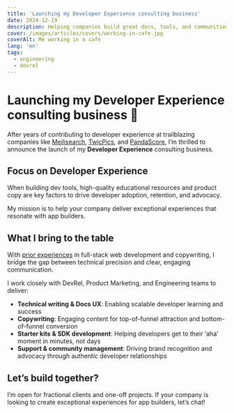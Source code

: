 ```yaml
---
title: 'Launching my Developer Experience consulting business'
date: 2024-12-19
description: Helping companies build great docs, tools, and communities for developers.
cover: /images/articles/covers/working-in-cafe.jpg
coverAlt: Me working in a cafe
lang: 'en'
tags:
  - engineering
  - devrel
---
```


# Launching my Developer Experience consulting business 🚀

After years of contributing to developer experience at trailblazing companies like [Meilisearch](https://meilisearch.com?ref=laurentcazanove.com), [TwicPics](https://twicpics.com?ref=laurentcazanove.com), and [PandaScore](https://pandascore.co?ref=laurentcazanove.com), I’m thrilled to announce the launch of my **Developer Experience** consulting business.

## Focus on Developer Experience

When building dev tools, high-quality educational resources and product copy are key factors to drive developer adoption, retention, and advocacy.

My mission is to help your company deliver exceptional experiences that resonate with app builders.

## What I bring to the table

With [prior experiences](/portfolio) in full-stack web development and copywriting, I bridge the gap between technical precision and clear, engaging communication.

I work closely with DevRel, Product Marketing, and Engineering teams to deliver:
- **Technical writing & Docs UX**: Enabling scalable developer learning and success
- **Copywriting**: Engaging content for top-of-funnel attraction and bottom-of-funnel conversion
- **Starter kits & SDK development**: Helping developers get to their ‘aha’ moment in minutes, not days
- **Support & community management**: Driving brand recognition and advocacy through authentic developer relationships

## Let’s build together?

I’m open for fractional clients and one-off projects. If your company is looking to create exceptional experiences for app builders, let’s chat!
